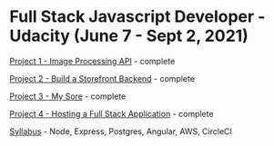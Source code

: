 # Full Stack Javascript Developer - Udacity (June 7 - Sept 2, 2021)

[Project 1 - Image Processing API](https://github.com/dattgoswami/image-processing-api) - complete

[Project 2 - Build a Storefront Backend](https://github.com/dattgoswami/storefront-backend) - complete

[Project 3 - My Sore](https://github.com/dattgoswami/my-store) - complete

[Project 4 - Hosting a Full Stack Application](https://github.com/dattgoswami/udagram-hosting) - complete

[Syllabus](https://drive.google.com/file/d/1cwZ4PBpL2tchwZDI0UKvJtScfPpu0bcd/view?usp=sharing) - Node, Express, Postgres, Angular, AWS, CircleCI
